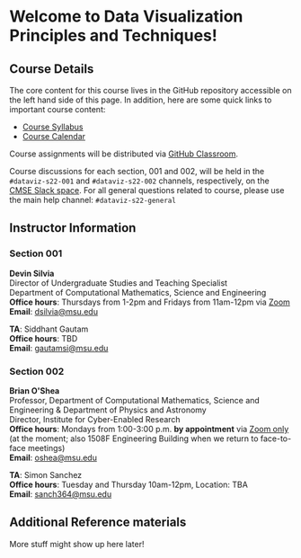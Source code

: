# Welcome to Data Visualization Principles and Techniques!

## Course Details

The core content for this course lives in the GitHub repository accessible
on the left hand side of this page. In addition, here are some quick links
to important course content:

* [Course Syllabus](https://docs.google.com/document/d/e/2PACX-1vRr8xymLONaAJEk0Hf5gDKp8J0ptIgbKzVWCn6JwEbS_P9I_t8XEYoLpXr-lDGJBe6H3XY-YFA6DpC9/pub)
* [Course Calendar](https://docs.google.com/spreadsheets/d/e/2PACX-1vT_tcT_jhZLUnHzrfy0GYtHQKNU7U-SqXMd85uJZF5Nob2YL21CqA8ZvW4rGyqWaUBcoWkUscf_CSHp/pubhtml?gid=552775605&single=true)

Course assignments will be distributed via
[GitHub Classroom](https://classroom.github.com/).

Course discussions for each section, 001 and 002, will be held in the `#dataviz-s22-001` and `#dataviz-s22-002` channels, respectively, on the
[CMSE Slack space](https://cmse-courses.slack.com). For all general questions related to course, please use the main help channel: `#dataviz-s22-general`

## Instructor Information

### Section 001
**Devin Silvia**  
Director of Undergraduate Studies and Teaching Specialist  
Department of Computational Mathematics, Science and Engineering  
**Office hours**: Thursdays from 1-2pm and Fridays from 11am-12pm via [Zoom](https://msu.zoom.us/j/97536101605)  
**Email**: [dsilvia@msu.edu](mailto:dsilvia@msu.edu)  

**TA**: Siddhant Gautam    
**Office hours**: TBD    
**Email**: [gautamsi@msu.edu](mailto:gautamsi@msu.edu)  

### Section 002
**Brian O'Shea**  
Professor, Department of Computational Mathematics, Science and Engineering & Department of Physics and Astronomy  
Director, Institute for Cyber-Enabled Research  
**Office hours**: Mondays from 1:00-3:00 p.m. **by appointment** via [Zoom only](https://msu.zoom.us/my/bwoshea) (at the moment; also 1508F Engineering Building when we return to face-to-face meetings)   
**Email**: [oshea@msu.edu](mailto:oshea@msu.edu)   

**TA**: Simon Sanchez  
**Office hours**: Tuesday and Thursday 10am-12pm, Location: TBA     
**Email**: [sanch364@msu.edu](mailto:sanch364@msu.edu)  


## Additional Reference materials

More stuff might show up here later!
